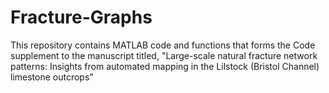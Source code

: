 # Fracture-Graphs

This repository contains MATLAB code and functions that forms the Code supplement to the manuscript titled, "Large-scale natural fracture network patterns: Insights
from automated mapping in the Lilstock (Bristol Channel) limestone outcrops"
